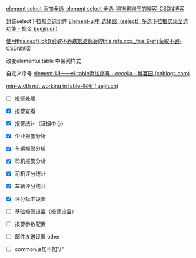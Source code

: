 

[element select 添加全选_element select 全选_狗狗狗狗亮的博客-CSDN博客](https://blog.csdn.net/weixin_44046951/article/details/127259112?ops_request_misc=%257B%2522request%255Fid%2522%253A%2522169475590016800215062736%2522%252C%2522scm%2522%253A%252220140713.130102334.pc%255Fall.%2522%257D&request_id=169475590016800215062736&biz_id=0&utm_medium=distribute.pc_search_result.none-task-blog-2~all~first_rank_ecpm_v1~rank_v31_ecpm-2-127259112-null-null.142^v94^chatsearchT3_1&utm_term=element%20ui%20select%E5%86%85%E6%B7%BB%E5%8A%A0%E5%85%A8%E9%80%89%E5%8A%9F%E8%83%BD&spm=1018.2226.3001.4187)

封装select下拉框全选组件
[Element-ui中 选择器（select）多选下拉框实现全选功能 - 掘金 (juejin.cn)](https://juejin.cn/post/7091640007961608205?searchId=20230915151325E11DD15EC3D53CCF0BA3)

[使用this.$nextTick()获取不到数据更新后的this.$refs.xxx._this.$refs获取不到-CSDN博客](https://blog.csdn.net/Rised/article/details/128437042)

改变elementui table 中某列样式

自定义序号
[element-UI——el-table添加序号 - cecelia - 博客园 (cnblogs.com)](https://www.cnblogs.com/ceceliahappycoding/p/10723702.html)

[min-width not working in table-掘金 (juejin.cn)](https://juejin.cn/s/min-width%20not%20working%20in%20table)
- [ ] 报警处理
- [x] 报警查看
- [x] 报警统计（证据中心）
- [x] 企业报警分析
- [x] 车辆报警分析
- [x] 司机报警分析
- [x] 司机评分统计
- [x] 车辆评分统计
- [x] 评分标准设置
- [ ] 基础报警设置（报警设置）
- [ ] 报警参数配置
- [ ] 邮件发送设置
other
- [ ] common.js加不加"/"

